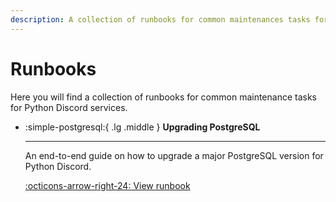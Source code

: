 ```yaml
---
description: A collection of runbooks for common maintenances tasks for Python Discord services.
---
```

# Runbooks

Here you will find a collection of runbooks for common maintenance tasks for
Python Discord services.

<div class="grid cards" markdown>

-   :simple-postgresql:{ .lg .middle } __Upgrading PostgreSQL__

    ---

    An end-to-end guide on how to upgrade a major PostgreSQL version for Python
    Discord.

    [:octicons-arrow-right-24: View runbook](./upgrading-postgresql.md)

</div>

